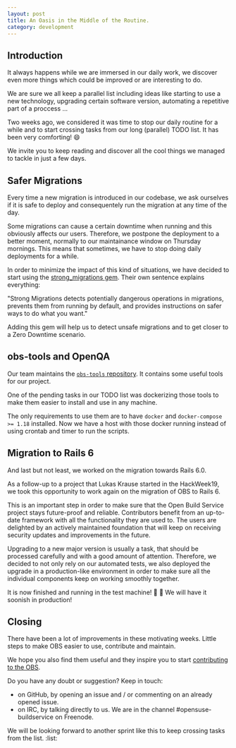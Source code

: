 ```yaml
---
layout: post
title: An Oasis in the Middle of the Routine.
category: development
---
```


## Introduction

It always happens while we are immersed in our daily work, we discover even more things which could be improved or are interesting to do.

We are sure we all keep a parallel list including ideas like starting to use a new technology, upgrading certain software version, automating a repetitive part of a proccess ...

Two weeks ago, we considered it was time to stop our daily routine for a while and to start crossing tasks from our long (parallel) TODO list. It has been very comforting! :smile:

We invite you to keep reading and discover all the cool things we managed to tackle in just a few days.

## Safer Migrations

Every time a new migration is introduced in our codebase, we ask ourselves if it is safe to deploy and consequentely run the migration at any time of the day.

Some migrations can cause a certain downtime when running and this obviously affects our users. Therefore, we postpone the deployment to a better moment, normally to our maintainance window on Thursday mornings. This means that sometimes, we have to stop doing daily deployments for a while.

In order to minimize the impact of this kind of situations, we have decided to start using the [strong_migrations gem](https://github.com/ankane/strong_migrations). Their own sentence explains everything:

"Strong Migrations detects potentially dangerous operations in migrations, prevents them from running by default, and provides instructions on safer ways to do what you want."

Adding this gem will help us to detect unsafe migrations and to get closer to a Zero Downtime scenario.

## obs-tools and OpenQA

Our team maintains the [`obs-tools` repository](https://github.com/openSUSE/obs-tools). It contains some useful tools for our project.

One of the pending tasks in our TODO list was dockerizing those tools to make them easier to install and use in any machine.

The only requirements to use them are to have `docker` and `docker-compose >= 1.18` installed. Now we have a host with those docker running instead of using crontab and timer to run the scripts.

## Migration to Rails 6

And last but not least, we worked on the migration towards Rails 6.0.

As a follow-up to a project that Lukas Krause started in the HackWeek19, we took this opportunity to work again
on the migration of OBS to Rails 6.

This is an important step in order to make sure that the Open Build Service project stays future-proof and reliable. Contributors benefit from an up-to-date framework with all the functionality they are used to. The users are delighted
by an actively maintained foundation that will keep on receiving security updates and improvements in the future.
 
Upgrading to a new major version is usually a task, that should be processed carefully and with a good amount 
of attention. Therefore, we decided to not only rely on our automated tests, we also deployed the upgrade in a production-like environment in order to make sure all the individual components keep on working smoothly together.

It is now finished and running in the test machine! :clap: :clap: We will have it soonish in production!


## Closing

There have been a lot of improvements in these motivating weeks. Little steps to make OBS easier to use, contribute and maintain.

We hope you also find them useful and they inspire you to start [contributing to the OBS](https://github.com/openSUSE/open-build-service/blob/master/CONTRIBUTING.md).

Do you have any doubt or suggestion? Keep in touch:

- on GitHub, by opening an issue and / or commenting on an already opened issue.
- on IRC, by talking directly to us. We are in the channel #opensuse-buildservice on Freenode.

We will be looking forward to another sprint like this to keep crossing tasks from the list. :list:
                                                                                                                                                                                                                              
